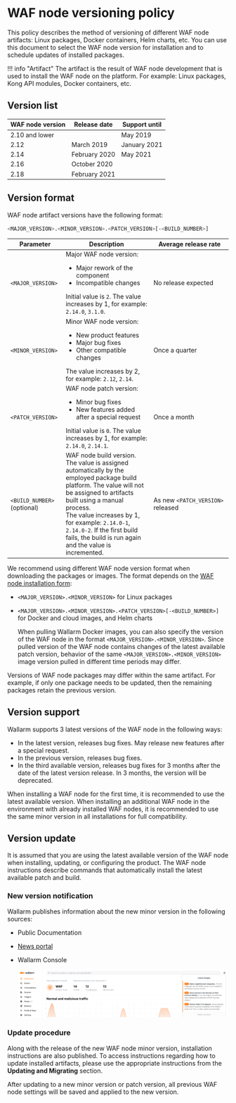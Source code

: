 # WAF node versioning policy

This policy describes the method of versioning of different WAF node artifacts: Linux packages, Docker containers, Helm charts, etc. You can use this document to select the WAF node version for installation and to schedule updates of installed packages.

!!! info "Artifact"
    The artifact is the result of WAF node development that is used to install the WAF node on the platform. For example: Linux packages, Kong API modules, Docker containers, etc.

## Version list

| WAF node version | Release date   | Support until |
|------------------|----------------|---------------|
| 2.10 and lower   |                | May 2019      |
| 2.12             | March 2019     | January 2021  |
| 2.14             | February 2020  | May 2021      |
| 2.16             | October 2020   |               |
| 2.18             | February 2021  |               |

## Version format

WAF node artifact versions have the following format:

```bash
<MAJOR_VERSION>.<MINOR_VERSION>.<PATCH_VERSION>[-<BUILD_NUMBER>]
```

| Parameter                | Description                                                                                                                                                                                                                                                                                                         | Average release rate          |
|--------------------------------|------------------------------------------------------------------------------------------------------------------------------------------------------------------------------------------------------------------------------------------------------------------------------------------------------------------|--------------------------------------|
| `<MAJOR_VERSION>`              | Major WAF node version:<ul><li>Major rework of the component</li><li>Incompatible changes</li></ul>Initial value is `2`. The value increases by 1, for example: `2.14.0`, `3.1.0`.                                                                                                                    | No release expected              |
| `<MINOR_VERSION>`              | Minor WAF node version:<ul><li>New product features</li><li>Major bug fixes</li><li>Other compatible changes</li></ul>The value increases by 2, for example: `2.12`, `2.14`.                                                                                                             | Once a quarter                         |
| `<PATCH_VERSION>`              | WAF node patch version:<ul><li>Minor bug fixes</li><li>New features added after a special request</li></ul>Initial value is `0`. The value increases by 1, for example: `2.14.0`, `2.14.1`.                                                                                                                                     | Once a month                        |
| `<BUILD_NUMBER>` (optional) | WAF node build version. The value is assigned automatically by the employed package build platform. The value will not be assigned to artifacts built using a manual process.<br />The value increases by 1, for example: `2.14.0-1`, `2.14.0-2`. If the first build fails, the build is run again and the value is incremented. | As new `<PATCH_VERSION>` released |

We recommend using different WAF node version format when downloading the packages or images. The format depends on the [WAF node installation form](../admin-en/supported-platforms.md):

* `<MAJOR_VERSION>.<MINOR_VERSION>` for Linux packages
* `<MAJOR_VERSION>.<MINOR_VERSION>.<PATCH_VERSION>[-<BUILD_NUMBER>]` for Docker and cloud images, and Helm charts

    When pulling Wallarm Docker images, you can also specify the version of the WAF node in the format `<MAJOR_VERSION>.<MINOR_VERSION>`. Since pulled version of the WAF node contains changes of the latest available patch version, behavior of the same `<MAJOR_VERSION>.<MINOR_VERSION>` image version pulled in different time periods may differ.

Versions of WAF node packages may differ within the same artifact. For example, if only one package needs to be updated, then the remaining packages retain the previous version.

## Version support

Wallarm supports 3 latest versions of the WAF node in the following ways:

* In the latest version, releases bug fixes. May release new features after a special request.
* In the previous version, releases bug fixes.
* In the third available version, releases bug fixes for 3 months after the date of the latest version release. In 3 months, the version will be deprecated.

When installing a WAF node for the first time, it is recommended to use the latest available version. When installing an additional WAF node in the environment with already installed WAF nodes, it is recommended to use the same minor version in all installations for full compatibility.

## Version update

It is assumed that you are using the latest available version of the WAF node when installing, updating, or configuring the product. The WAF node instructions describe commands that automatically install the latest available patch and build.

### New version notification

Wallarm publishes information about the new minor version in the following sources:

* Public Documentation
* [News portal](https://changelog.wallarm.com/)
* Wallarm Console

    ![!Notification about a new version in Wallarm Console](../images/updating-migrating/wallarm-console-new-version-notification.png)

### Update procedure

Along with the release of the new WAF node minor version, installation instructions are also published. To access instructions regarding how to update installed artifacts, please use the appropriate instructions from the **Updating and Migrating** section.

After updating to a new minor version or patch version, all previous WAF node settings will be saved and applied to the new version.

